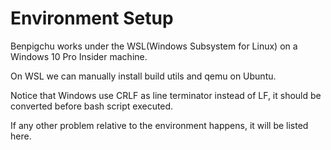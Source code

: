 # Environment Setup

Benpigchu works under the WSL(Windows Subsystem for Linux) on a Windows 10 Pro Insider machine.

On WSL we can manually install build utils and qemu on Ubuntu.

Notice that Windows use CRLF as line terminator instead of LF,
it should be converted before bash script executed.

If any other problem relative to the environment happens, it will be listed here.